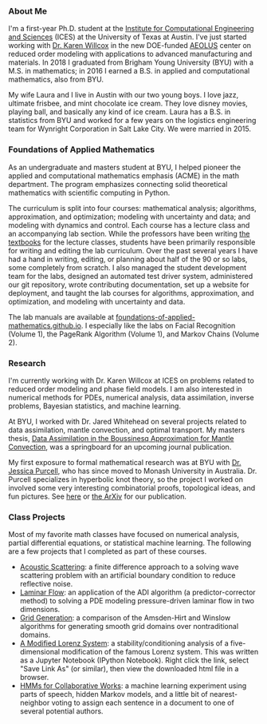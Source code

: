### About Me

I'm a first-year Ph.D. student at the <a href="https://www.ices.utexas.edu/" target="\_blank">Institute for Computational Engineering and Sciences</a> (ICES) at the University of Texas at Austin.
I've just started working with <a href="http://kiwi.ices.utexas.edu/" target="\_blank">Dr. Karen Willcox</a> in the new DOE-funded <a href="https://www.ices.utexas.edu/about/news/527/" target="\blank">AEOLUS</a> center on reduced order modeling with applications to advanced manufacturing and materials.
In 2018 I graduated from Brigham Young University (BYU) with a M.S. in mathematics; in 2016 I earned a B.S. in applied and computational mathematics, also from BYU.

My wife Laura and I live in Austin with our two young boys.
I love jazz, ultimate frisbee, and mint chocolate ice cream.
They love disney movies, playing ball, and basically any kind of ice cream.
Laura has a B.S. in statistics from BYU and worked for a few years on the logistics engineering team for Wynright Corporation in Salt Lake City.
We were married in 2015.

### Foundations of Applied Mathematics

As an undergraduate and masters student at BYU, I helped pioneer the applied and computational mathematics emphasis (ACME) in the math department.
The program emphasizes connecting solid theoretical mathematics with scientific computing in Python.
<!-- The goal of the program is to serve as a template for a new, modern curriculum for applied mathematics. -->
The curriculum is split into four courses: mathematical analysis; algorithms, approximation, and optimization; modeling with uncertainty and data; and modeling with dynamics and control.
Each course has a lecture class and an accompanying lab section.
While the professors have been writing <a href="http://bookstore.siam.org/ot152/" target="\_blank">the textbooks</a> for the lecture classes, students have been primarily responsible for writing and editing the lab curriculum.
Over the past several years I have had a hand in writing, editing, or planning about half of the 90 or so labs, some completely from scratch.
I also managed the student development team for the labs, designed an automated test driver system, administered our git repository, wrote contributing documentation, set up a website for deployment, and taught the lab courses for algorithms, approximation, and optimization, and modeling with uncertainty and data.

The lab manuals are available at <a href="https://foundations-of-applied-mathematics.github.io/" target="\_blank">foundations-of-applied-mathematics.github.io</a>.
I especially like the labs on Facial Recognition (Volume 1), the PageRank Algorithm (Volume 1), and Markov Chains (Volume 2).

### Research

I'm currently working with Dr. Karen Willcox at ICES on problems related to reduced order modeling and phase field models.
I am also interested in numerical methods for PDEs, numerical analysis, data assimilation, inverse problems, Bayesian statistics, and machine learning.

At BYU, I worked with Dr. Jared Whitehead on several projects related to data assimilation, mantle convection, and optimal transport.
My masters thesis, <a href="https://scholarsarchive.byu.edu/etd/6951/" target="\_blank">Data Assimilation in the Boussinesq Approximation for Mantle Convection</a>, was a springboard for an upcoming journal publication.

My first exposure to formal mathematical research was at BYU with <a href="http://users.monash.edu/~jpurcell" target="\_blank">Dr. Jessica Purcell</a>, who has since moved to Monash University in Australia.
Dr. Purcell specializes in hyperbolic knot theory, so the project I worked on involved some very interesting combinatorial proofs, topological ideas, and fun pictures.
See <a href="https://www.worldscientific.com/doi/abs/10.1142/S0218216515500443" target="\_blank">here</a> or <a href="https://arxiv.org/pdf/1406.0195.pdf" target="\_blank">the ArXiv</a> for our publication.

### Class Projects

Most of my favorite math classes have focused on numerical analysis, partial differential equations, or statistical machine learning.
The following are a few projects that I completed as part of these courses.
- [Acoustic Scattering](https://github.com/shanemcq18/Portfolio/raw/master/docs/acoustic_scattering.pdf): a finite difference approach to a solving wave scattering problem with an artificial boundary condition to reduce reflective noise.
- [Laminar Flow](https://github.com/shanemcq18/Portfolio/raw/master/docs/laminar_flow.pdf): an application of the ADI algorithm (a predictor-corrector method) to solving a PDE modeling pressure-driven laminar flow in two dimensions.
- [Grid Generation](https://github.com/shanemcq18/Portfolio/raw/master/docs/grid_generation.pdf): a comparison of the Amsden-Hirt and Winslow algorithms for generating smooth grid domains over nontraditional domains.
- [A Modified Lorenz System](https://github.com/shanemcq18/Portfolio/raw/master/docs/lorenz_stability.html): a stability/conditioning analysis of a five-dimensional modification of the famous Lorenz system.
This was written as a Jupyter Notebook (IPython Notebook).
Right click the link, select "Save Link As" (or similar), then view the downloaded html file in a browser.
- [HMMs for Collaborative Works](https://github.com/shanemcq18/Portfolio/raw/master/docs/hmm_nlp.pdf): a machine learning experiment using parts of speech, hidden Markov models, and a little bit of nearest-neighbor voting to assign each sentence in a document to one of several potential authors.

<!-- ## Resume

### Education

#### **Master of Science, Mathematics** _Brigham Young University_ (2018)
4.00/4.00 GPA
**Thesis topic**: data assimilation for mantle convection with Dr. Jared Whitehead.
**Coursework**: theory of and modeling with ODEs and PDEs; numerical methods for linear algebra, ODEs, and PDEs; measure theory; functional analysis.

#### **Bachelor of Science, Mathematics** _Brigham Young University_ (2016)
3.98/4.00 GPA, magna cum laude
**Applied and Computational Mathematics Emphasis**
- Strong experience with Python, including NumPy, SciPy, Matplotlib, Pandas, etc.
- Differential equations, dynamical systems, control theory, related numerical methods.
- Machine learning algorithms and techniques, statistics, probability theory.
- Algorithm design and complexity, including graph theory and related algorithms.
- Optimization theory and methods (unconstrained, linear, convex, etc.).
- Classical analytic mathematics with emphasis on advanced linear algebra.

**Music Minor**: three-time trumpet section leader of Synthesis, BYU’s premier jazz ensemble.
**Computer Science Minor**: proficient with bash, MATLAB, git; familiar with Java, C++, SQL.
**Spanish Language Certificate**: Advanced level, ACTFL certified.

### Work Experience

**Software Systems R&D Graduate Intern** _Sandia National Laboratories_
Automated data harvesting and processing, analyzed performance of various supervised learning algorithms, and researched various logical inference systems for a text classification project to reduce the substantial cost of sharing sensitive information.

**Developer, Manager, and Instructor** _BYU ACME Development Team_
- Contributed over 75,000 lines of revisions to programming curriculum; see https://foundations-of-applied-mathematics.github.io for the project.
- Managed several developers for final drafting of over 40 programming projects.
- Instructed four 40-student Python classes on data structures, optimization, tools for statistical analysis, and machine learning techniques.
- Devised over 40 test driver programs to automate the grading process.
- Designed websites and organized materials to administer the curriculum.

**Research Assistant** _BYU Mathematics Department_
Optimal heat flow through a rotating fluid with Dr. Jared Whitehead.
Knot theory with Dr. Jessica Purcell. Publication citation:
>  Bartholomew, P., McQuarrie, S., Purcell, J. S., & Weser, K. (2015).
>  "Volume and geometry of homogeneously adequate knots."
>  Journal of Knot Theory and Its Ramifications, 24(08), 1550044.

### Leadership and Service

**Missionary** _The Church of Jesus Christ of Latter-day Saints_
Trained and mentored over 20 new volunteers in Spanish, goal setting, social and communication skills, and effective teaching paradigms.

**Eagle Scout** _Boy Scouts of America_
Earned 3 palms and over 40 merit badges.
Organized the maintenance and restoration of the popular “Y” trailhead in Provo, UT. -->
